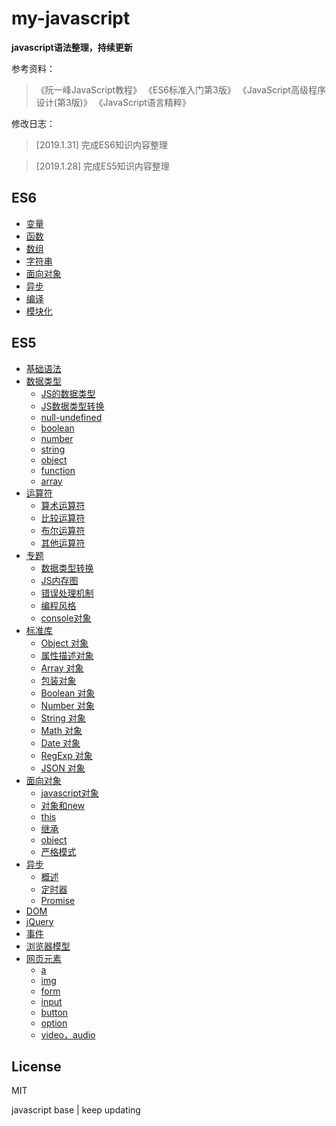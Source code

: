 # my-javascript

**javascript语法整理，持续更新**

参考资料：
> 《阮一峰JavaScript教程》
《ES6标准入门第3版》
《JavaScript高级程序设计(第3版)》
《JavaScript语言精粹》

修改日志：
> [2019.1.31] 完成ES6知识内容整理  

> [2019.1.28] 完成ES5知识内容整理

## ES6

- [变量](es6/variable.md)
- [函数](es6/function.md)
- [数组](es6/array.md)
- [字符串](es6/string.md)
- [面向对象](es6/oop.md)
- [异步](es6/async.md)
- [编译](es6/compile.md)
- [模块化](es6/modal.md)


## ES5

- [基础语法](basic/README.md)
- [数据类型](types/README.md) 
    - [JS的数据类型](types/datatype.md)
    - [JS数据类型转换](types/convert.md)
    - [null-undefined](types/null-undefined.md)
    - [boolean](types/boolean.md)
    - [number](types/number.md)
    - [string](types/string.md)
    - [object](types/object.md)
    - [function](types/function.md)
    - [array](types/array.md)
- [运算符](operators/README.md)
    - [算术运算符](operators/arithmetic.md)
    - [比较运算符](operators/comparison.md)
    - [布尔运算符](operators/boolean.md)
    - [其他运算符](operators/priority.md)
- [专题](special/README.md)
    - [数据类型转换](special/conversion.md)
    - [JS内存图](special/storage.md)
    - [错误处理机制](special/error.md)
    - [编程风格](special/style.md)
    - [console对象](special/console.md)
- [标准库](stdlib/README.md)
    - [Object 对象](stdlib/object.md)
    - [属性描述对象](stdlib/attributes.md)
    - [Array 对象](stdlib/array.md)
    - [包装对象](stdlib/wrapper.md)
    - [Boolean 对象](stdlib/boolean.md)
    - [Number 对象](stdlib/number.md)
    - [String 对象](stdlib/string.md)
    - [Math 对象](stdlib/math.md)
    - [Date 对象](stdlib/date.md)
    - [RegExp 对象](stdlib/regexp.md)
    - [JSON 对象](stdlib/json.md)
- [面向对象](oop/README.md)
    - [javascript对象](oop/jsobject.md)
    - [对象和new](oop/new.md)
    - [this](oop/this.md)
    - [继承](oop/prototype.md)
    - [object](oop/object.md)
    - [严格模式](oop/strict.md)
- [异步](async/README.md)
    - [概述](async/general.md)
    - [定时器](async/timer.md)
    - [Promise](async/promise.md)
- [DOM](dom/dom.md)
- [jQuery](dom/jquery.md)
- [事件](events/events.md)
- [浏览器模型](bom/bom.md)
- [网页元素](elements/README.md)
    - [a](elements/a.md)
    - [img](elements/image.md)
    - [form](elements/form.md)
    - [input](elements/input.md)
    - [button](elements/button.md)
    - [option](elements/option.md)
    - [video，audio](elements/video.md)

## License

MIT

javascript base | keep updating
